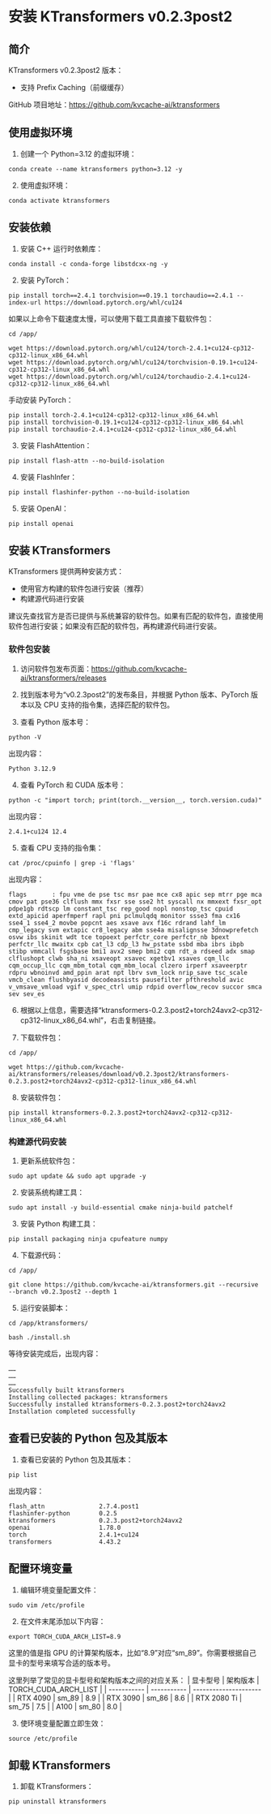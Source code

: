 # 安装 KTransformers v0.2.3post2

## 简介

KTransformers v0.2.3post2 版本：
* 支持 Prefix Caching（前缀缓存）

GitHub 项目地址：https://github.com/kvcache-ai/ktransformers

## 使用虚拟环境

1. 创建一个 Python=3.12 的虚拟环境：
```
conda create --name ktransformers python=3.12 -y
```

2. 使用虚拟环境：
```
conda activate ktransformers
```

## 安装依赖

1. 安装 C++ 运行时依赖库：
```
conda install -c conda-forge libstdcxx-ng -y
```

2. 安装 PyTorch：
```
pip install torch==2.4.1 torchvision==0.19.1 torchaudio==2.4.1 --index-url https://download.pytorch.org/whl/cu124
```

如果以上命令下载速度太慢，可以使用下载工具直接下载软件包：
```
cd /app/

wget https://download.pytorch.org/whl/cu124/torch-2.4.1+cu124-cp312-cp312-linux_x86_64.whl
wget https://download.pytorch.org/whl/cu124/torchvision-0.19.1+cu124-cp312-cp312-linux_x86_64.whl
wget https://download.pytorch.org/whl/cu124/torchaudio-2.4.1+cu124-cp312-cp312-linux_x86_64.whl
```

手动安装 PyTorch：
```
pip install torch-2.4.1+cu124-cp312-cp312-linux_x86_64.whl
pip install torchvision-0.19.1+cu124-cp312-cp312-linux_x86_64.whl
pip install torchaudio-2.4.1+cu124-cp312-cp312-linux_x86_64.whl
```

3. 安装 FlashAttention：
```
pip install flash-attn --no-build-isolation
```

4. 安装 FlashInfer：
```
pip install flashinfer-python --no-build-isolation
```

5. 安装 OpenAI：
```
pip install openai
```

## 安装 KTransformers

KTransformers 提供两种安装方式：
* 使用官方构建的软件包进行安装（推荐）
* 构建源代码进行安装

建议先查找官方是否已提供与系统兼容的软件包。如果有匹配的软件包，直接使用软件包进行安装；如果没有匹配的软件包，再构建源代码进行安装。

### 软件包安装

1. 访问软件包发布页面：https://github.com/kvcache-ai/ktransformers/releases

2. 找到版本号为“v0.2.3post2”的发布条目，并根据 Python 版本、PyTorch 版本以及 CPU 支持的指令集，选择匹配的软件包。

3. 查看 Python 版本号：
```
python -V
```

出现内容：
```
Python 3.12.9
```

4. 查看 PyTorch 和 CUDA 版本号：
```
python -c "import torch; print(torch.__version__, torch.version.cuda)"
```

出现内容：
```
2.4.1+cu124 12.4
```

5. 查看 CPU 支持的指令集：
```
cat /proc/cpuinfo | grep -i 'flags'
```

出现内容：
```
flags		: fpu vme de pse tsc msr pae mce cx8 apic sep mtrr pge mca cmov pat pse36 clflush mmx fxsr sse sse2 ht syscall nx mmxext fxsr_opt pdpe1gb rdtscp lm constant_tsc rep_good nopl nonstop_tsc cpuid extd_apicid aperfmperf rapl pni pclmulqdq monitor ssse3 fma cx16 sse4_1 sse4_2 movbe popcnt aes xsave avx f16c rdrand lahf_lm cmp_legacy svm extapic cr8_legacy abm sse4a misalignsse 3dnowprefetch osvw ibs skinit wdt tce topoext perfctr_core perfctr_nb bpext perfctr_llc mwaitx cpb cat_l3 cdp_l3 hw_pstate ssbd mba ibrs ibpb stibp vmmcall fsgsbase bmi1 avx2 smep bmi2 cqm rdt_a rdseed adx smap clflushopt clwb sha_ni xsaveopt xsavec xgetbv1 xsaves cqm_llc cqm_occup_llc cqm_mbm_total cqm_mbm_local clzero irperf xsaveerptr rdpru wbnoinvd amd_ppin arat npt lbrv svm_lock nrip_save tsc_scale vmcb_clean flushbyasid decodeassists pausefilter pfthreshold avic v_vmsave_vmload vgif v_spec_ctrl umip rdpid overflow_recov succor smca sev sev_es
```

6. 根据以上信息，需要选择“ktransformers-0.2.3.post2+torch24avx2-cp312-cp312-linux_x86_64.whl”，右击复制链接。

7. 下载软件包： 
```
cd /app/

wget https://github.com/kvcache-ai/ktransformers/releases/download/v0.2.3post2/ktransformers-0.2.3.post2+torch24avx2-cp312-cp312-linux_x86_64.whl
```

8. 安装软件包：
```
pip install ktransformers-0.2.3.post2+torch24avx2-cp312-cp312-linux_x86_64.whl
```

### 构建源代码安装

1. 更新系统软件包：
```
sudo apt update && sudo apt upgrade -y
```

2. 安装系统构建工具：
```
sudo apt install -y build-essential cmake ninja-build patchelf
```

3. 安装 Python 构建工具：
```
pip install packaging ninja cpufeature numpy
```

4. 下载源代码：
```
cd /app/

git clone https://github.com/kvcache-ai/ktransformers.git --recursive --branch v0.2.3post2 --depth 1
```

5. 运行安装脚本：
```
cd /app/ktransformers/

bash ./install.sh
```

等待安装完成后，出现内容：
```
……
……
……
Successfully built ktransformers
Installing collected packages: ktransformers
Successfully installed ktransformers-0.2.3.post2+torch24avx2
Installation completed successfully
```

## 查看已安装的 Python 包及其版本

1. 查看已安装的 Python 包及其版本：
```
pip list
```

出现内容：
```
flash_attn               2.7.4.post1
flashinfer-python        0.2.5
ktransformers            0.2.3.post2+torch24avx2
openai                   1.78.0
torch                    2.4.1+cu124
transformers             4.43.2
```

## 配置环境变量

1. 编辑环境变量配置文件：
```
sudo vim /etc/profile
```

2. 在文件末尾添加以下内容：
```
export TORCH_CUDA_ARCH_LIST=8.9
```

这里的值是指 GPU 的计算架构版本，比如“8.9”对应“sm_89”。你需要根据自己显卡的型号来填写合适的版本号。

这里列举了常见的显卡型号和架构版本之间的对应关系：
| 显卡型号     | 架构版本     | TORCH_CUDA_ARCH_LIST  |
| ----------- | ----------- | --------------------- |
| RTX 4090    | sm_89       | 8.9                   |
| RTX 3090    | sm_86       | 8.6                   |
| RTX 2080 Ti | sm_75       | 7.5                   |
| A100        | sm_80       | 8.0                   |

3. 使环境变量配置立即生效：
```
source /etc/profile
```

## 卸载 KTransformers

1. 卸载 KTransformers：
```
pip uninstall ktransformers
```

